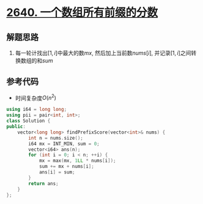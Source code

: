 # [2640. 一个数组所有前缀的分数](https://leetcode.cn/problems/find-the-score-of-all-prefixes-of-an-array/)

## 解题思路

1. 每一轮计找出$[1, i]$中最大的数$mx$, 然后加上当前数$nums[i]$, 并记录$[1, i]$之间转换数组的和$sum$

## 参考代码

+ 时间复杂度$O(n^2)$


```cpp
using i64 = long long;
using pii = pair<int, int>;
class Solution {
public:
    vector<long long> findPrefixScore(vector<int>& nums) {
        int n = nums.size();
        i64 mx = INT_MIN, sum = 0;
        vector<i64> ans(n);
        for (int i = 0; i < n; ++i) {
            mx = max(mx, 1LL * nums[i]);
            sum += mx + nums[i];
            ans[i] = sum;
        }
        return ans;
    }
};
```
